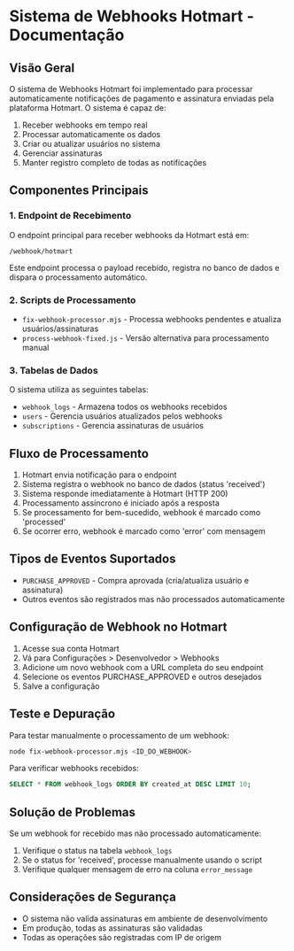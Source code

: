 # Sistema de Webhooks Hotmart - Documentação

## Visão Geral

O sistema de Webhooks Hotmart foi implementado para processar automaticamente notificações de pagamento e assinatura enviadas pela plataforma Hotmart. O sistema é capaz de:

1. Receber webhooks em tempo real
2. Processar automaticamente os dados
3. Criar ou atualizar usuários no sistema
4. Gerenciar assinaturas
5. Manter registro completo de todas as notificações

## Componentes Principais

### 1. Endpoint de Recebimento

O endpoint principal para receber webhooks da Hotmart está em:

```
/webhook/hotmart
```

Este endpoint processa o payload recebido, registra no banco de dados e dispara o processamento automático.

### 2. Scripts de Processamento

- `fix-webhook-processor.mjs` - Processa webhooks pendentes e atualiza usuários/assinaturas
- `process-webhook-fixed.js` - Versão alternativa para processamento manual

### 3. Tabelas de Dados

O sistema utiliza as seguintes tabelas:

- `webhook_logs` - Armazena todos os webhooks recebidos
- `users` - Gerencia usuários atualizados pelos webhooks
- `subscriptions` - Gerencia assinaturas de usuários

## Fluxo de Processamento

1. Hotmart envia notificação para o endpoint
2. Sistema registra o webhook no banco de dados (status 'received')
3. Sistema responde imediatamente à Hotmart (HTTP 200)
4. Processamento assíncrono é iniciado após a resposta
5. Se processamento for bem-sucedido, webhook é marcado como 'processed'
6. Se ocorrer erro, webhook é marcado como 'error' com mensagem

## Tipos de Eventos Suportados

- `PURCHASE_APPROVED` - Compra aprovada (cria/atualiza usuário e assinatura)
- Outros eventos são registrados mas não processados automaticamente

## Configuração de Webhook no Hotmart

1. Acesse sua conta Hotmart
2. Vá para Configurações > Desenvolvedor > Webhooks
3. Adicione um novo webhook com a URL completa do seu endpoint
4. Selecione os eventos PURCHASE_APPROVED e outros desejados
5. Salve a configuração

## Teste e Depuração

Para testar manualmente o processamento de um webhook:

```bash
node fix-webhook-processor.mjs <ID_DO_WEBHOOK>
```

Para verificar webhooks recebidos:

```sql
SELECT * FROM webhook_logs ORDER BY created_at DESC LIMIT 10;
```

## Solução de Problemas

Se um webhook for recebido mas não processado automaticamente:

1. Verifique o status na tabela `webhook_logs`
2. Se o status for 'received', processe manualmente usando o script
3. Verifique qualquer mensagem de erro na coluna `error_message`

## Considerações de Segurança

- O sistema não valida assinaturas em ambiente de desenvolvimento
- Em produção, todas as assinaturas são validadas
- Todas as operações são registradas com IP de origem